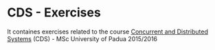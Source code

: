 # CDS - Exercises
It containes exercises related to the course [Concurrent and Distributed Systems](http://www.math.unipd.it/~tullio/SCD/2015/) (CDS) - MSc University of Padua 2015/2016
